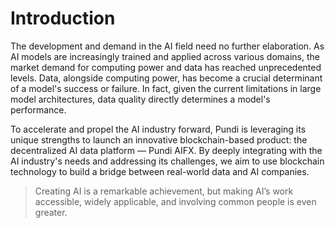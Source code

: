# Introduction

The development and demand in the AI field need no further elaboration. As AI models are increasingly trained and applied across various domains, the market demand for computing power and data has reached unprecedented levels. Data, alongside computing power, has become a crucial determinant of a model's success or failure. In fact, given the current limitations in large model architectures, data quality directly determines a model's performance.

To accelerate and propel the AI industry forward, Pundi is leveraging its unique strengths to launch an innovative blockchain-based product: the decentralized AI data platform — Pundi AIFX. By deeply integrating with the AI industry's needs and addressing its challenges, we aim to use blockchain technology to build a bridge between real-world data and AI companies.

> Creating AI is a remarkable achievement, but making AI’s work accessible, widely applicable, and involving common people is even greater.
